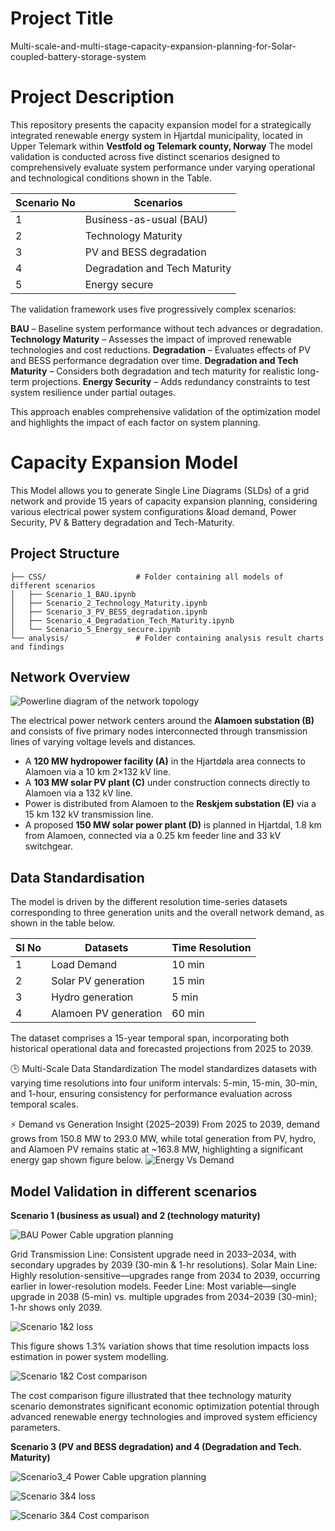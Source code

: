 # Project Title

 Multi-scale-and-multi-stage-capacity-expansion-planning-for-Solar-coupled-battery-storage-system

# Project Description

This repository presents the capacity expansion model for a strategically integrated renewable energy system in Hjartdal municipality, located in Upper Telemark within **Vestfold og Telemark county, Norway**
The model validation is conducted across five distinct scenarios designed to comprehensively evaluate system performance under varying operational and technological conditions shown in the Table.

| **Scenario No** | **Scenarios**                      |
|-----------------|------------------------------------|
| 1               | Business-as-usual (BAU)            |
| 2               | Technology Maturity                |
| 3               | PV and BESS degradation            |
| 4               | Degradation and Tech Maturity      |
| 5               | Energy secure                      |

The validation framework uses five progressively complex scenarios:

**BAU** – Baseline system performance without tech advances or degradation.
**Technology Maturity** – Assesses the impact of improved renewable technologies and cost reductions.
**Degradation** – Evaluates effects of PV and BESS performance degradation over time.
**Degradation and Tech Maturity** – Considers both degradation and tech maturity for realistic long-term projections.
**Energy Security** – Adds redundancy constraints to test system resilience under partial outages.

This approach enables comprehensive validation of the optimization model and highlights the impact of each factor on system planning.

# Capacity Expansion Model

This Model allows you to generate Single Line Diagrams (SLDs) of a grid network and provide 15 years of capacity expansion planning, considering various electrical power system configurations &load demand, Power Security, PV & Battery degradation and Tech-Maturity.

## Project Structure

```
├── CSS/                    # Folder containing all models of different scenarios
│   ├── Scenario_1_BAU.ipynb
│   ├── Scenario_2_Technology_Maturity.ipynb
│   ├── Scenario_3_PV_BESS_degradation.ipynb
│   ├── Scenario_4_Degradation_Tech_Maturity.ipynb
│   └── Scenario_5_Energy_secure.ipynb
└── analysis/               # Folder containing analysis result charts and findings
```
## Network Overview

![Powerline diagram of the network topology](Analysis/power_line_diagram.png)

The electrical power network centers around the **Alamoen substation (B)** and consists of five primary nodes interconnected through transmission lines of varying voltage levels and distances.

- A **120 MW hydropower facility (A)** in the Hjartdøla area connects to Alamoen via a 10 km 2×132 kV line.
- A **103 MW solar PV plant (C)** under construction connects directly to Alamoen via a 132 kV line.
- Power is distributed from Alamoen to the **Reskjem substation (E)** via a 15 km 132 kV transmission line.
- A proposed **150 MW solar power plant (D)** is planned in Hjartdal, 1.8 km from Alamoen, connected via a 0.25 km feeder line and 33 kV switchgear.

## Data Standardisation
The model is driven by the different resolution time-series datasets corresponding to three generation units and the overall network demand, as shown in the table below.

| **Sl No** | **Datasets**            | **Time Resolution** |
|-----------|--------------------------|----------------------|
| 1         | Load Demand              | 10 min               |
| 2         | Solar PV generation      | 15 min               |
| 3         | Hydro generation         | 5 min                |
| 4         | Alamoen PV generation    | 60 min               |


The dataset comprises a 15-year temporal span, incorporating both historical operational data and forecasted projections from 2025 to 2039.

🕒 Multi-Scale Data Standardization
The model standardizes datasets with varying time resolutions into four uniform intervals: 5-min, 15-min, 30-min, and 1-hour, ensuring consistency for performance evaluation across temporal scales.

⚡ Demand vs Generation Insight (2025–2039)
From 2025 to 2039, demand grows from 150.8 MW to 293.0 MW, while total generation from PV, hydro, and Alamoen PV remains static at ~163.8 MW, highlighting a significant energy gap shown figure below.
![Energy Vs Demand](Analysis/electricity_demand_vs_generation_grayscale.png)

## Model Validation in different scenarios

**Scenario 1 (business as usual) and 2 (technology maturity)**

![BAU Power Cable upgration planning](Analysis/BAU_Power_cable_upgration.png)

Grid Transmission Line: Consistent upgrade need in 2033–2034, with secondary upgrades by 2039 (30-min & 1-hr resolutions).
Solar Main Line: Highly resolution-sensitive—upgrades range from 2034 to 2039, occurring earlier in lower-resolution models.
Feeder Line: Most variable—single upgrade in 2038 (5-min) vs. multiple upgrades from 2034–2039 (30-min); 1-hr shows only 2039.

![Scenario 1&2 loss](Analysis/scenario1_2_loss.png)

This figure shows 1.3% variation shows that time resolution impacts loss estimation in power system modelling.

![Scenario 1&2 Cost comparison](Analysis/Cost_contribution_scenario_1_2.png)

The cost comparison figure illustrated that thee technology maturity scenario demonstrates significant economic optimization potential through advanced renewable energy technologies and improved system efficiency parameters.

**Scenario 3 (PV and BESS degradation) and 4 (Degradation and Tech. Maturity)**

![Scenario3_4 Power Cable upgration planning](Analysis/power_cable_upgradtion_scenario_3_4.png)

![Scenario 3&4 loss](Analysis/scenario_3_4_loss.png)

![Scenario 3&4 Cost comparison](Analysis/Cost_contribution_scenario_3_4.png)
